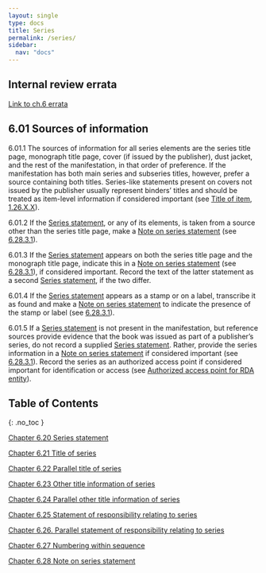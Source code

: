 ```yaml
---
layout: single
type: docs
title: Series
permalink: /series/
sidebar:
  nav: "docs"
---
```


## Internal review errata

[Link to ch.6 errata](https://docs.google.com/document/d/1-ZWQGu_ouVQ7UluDNDk86hr2_aBqsUzI6Re9MU3KVqo/edit)

## 6.01 Sources of information 

<a name="6.01.1">6.01.1</a> The sources of information for all series elements are the series title page, monograph title page, cover (if issued by the publisher), dust jacket, and the rest of the manifestation, in that order of preference.  If the manifestation has both main series and subseries titles, however, prefer a source containing both titles. Series-like statements present on covers not issued by the publisher usually represent binders’ titles and should be treated as item-level information if considered important (see [Title of item](/DCRMR/title/Title-of-item/), [1.26.X.X](/DCRMR/title/Title-of-item/#1.26.X.X)).

<a name="6.01.2">6.01.2</a> If the [Series statement](/DCRMR/series/Series-statement/), or any of its elements, is taken from a source other than the series title page, make a [Note on series statement](/DCRMR/series/Note-on-series-statement/) (see [6.28.3.1](/DCRMR/series/Note-on-series-statement/#6.28.3.1)).

<a name="6.01.3">6.01.3</a> If the [Series statement](/DCRMR/series/Series-statement/) appears on both the series title page and the monograph title page, indicate this in a [Note on series statement](/DCRMR/series/Note-on-series-statement/) (see [6.28.3.1](/DCRMR/series/Note-on-series-statement/#6.28.3.1)), if considered important. Record the text of the latter statement as a second [Series statement](/DCRMR/series/Series-statement/), if the two differ. 

<a name="6.01.4">6.01.4</a> If the [Series statement](/DCRMR/series/Series-statement/) appears as a stamp or on a label, transcribe it as found and make a [Note on series statement](/DCRMR/series/Note-on-series-statement/) to indicate the presence of the stamp or label (see [6.28.3.1](/DCRMR/series/Note-on-series-statement/#6.28.3.1)).

<a name="6.01.5">6.01.5</a> If a [Series statement](/DCRMR/series/Series-statement/) is not present in the manifestation, but reference sources provide evidence that the book was issued as part of a publisher’s series, do not record a supplied [Series statement](/DCRMR/series/Series-statement/). Rather, provide the series information in a [Note on series statement](/DCRMR/series/Note-on-series-statement/) if considered important (see [6.28.3.1](/DCRMR/series/Note-on-series-statement/#6.28.3.1)). Record the series as an authorized access point if considered important for identification or access (see [Authorized access point for RDA entity](https://beta.rdatoolkit.org/Content/Index?externalId=en-US_ala-9badaad7-0d00-3f72-9ae9-d414344e21a5)).

## Table of Contents
{: .no_toc }

[Chapter 6.20 Series statement](/DCRMR/series/Series-statement/)

[Chapter 6.21 Title of series](/DCRMR/series/Title-of-series/)

[Chapter 6.22 Parallel title of series](/DCRMR/series/Parallel-title-of-series/)

[Chapter 6.23 Other title information of series](/DCRMR/series/Other-title-information-of-series/)

[Chapter 6.24 Parallel other title information of series](/DCRMR/series/Parallel-other-title-information-of-series/)

[Chapter 6.25 Statement of responsibility relating to series](/DCRMR/series/Statement-of-responsibility-relating-to-series/)

[Chapter 6.26. Parallel statement of responsibility relating to series](/DCRMR/series/Parallel-statement-of-responsibility-relating-to-series/)

[Chapter 6.27 Numbering within sequence](/DCRMR/series/Numbering-within-sequence/)

[Chapter 6.28 Note on series statement](/DCRMR/series/Note-on-series-statement/)